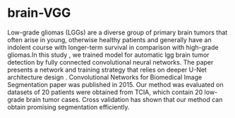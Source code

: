 # brain-VGG
 Low-grade gliomas (LGGs) are a diverse group of primary brain tumors that often arise in young, otherwise healthy patients and generally have an indolent course with longer-term survival in comparison with high-grade gliomas.In this study , we trained model for automatic lgg brain tumor detection by fully connected convolutional neural networks. The paper presents a network and training strategy that relies on deeper U-Net architecture design . Convolutional Networks for Biomedical Image Segmentation paper was published in 2015. Our method was evaluated on datasets of 20 patients were obtained from TCIA, which contain 20 low-grade brain tumor cases. Cross validation has shown that our method can obtain promising segmentation efficiently.
